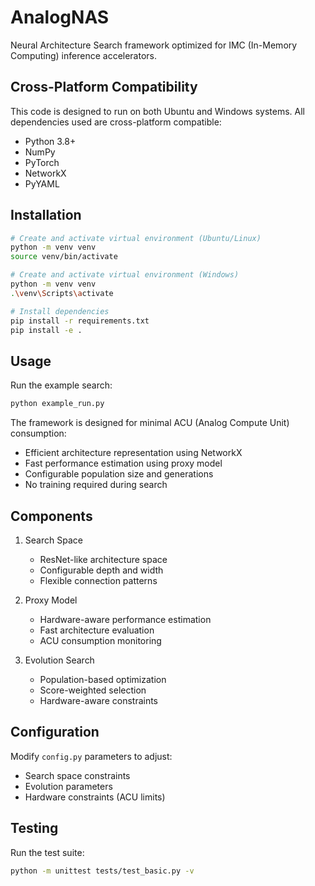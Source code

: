 # AnalogNAS

Neural Architecture Search framework optimized for IMC (In-Memory Computing) inference accelerators.

## Cross-Platform Compatibility

This code is designed to run on both Ubuntu and Windows systems. All dependencies used are cross-platform compatible:
- Python 3.8+
- NumPy
- PyTorch
- NetworkX
- PyYAML

## Installation

```bash
# Create and activate virtual environment (Ubuntu/Linux)
python -m venv venv
source venv/bin/activate

# Create and activate virtual environment (Windows)
python -m venv venv
.\venv\Scripts\activate

# Install dependencies
pip install -r requirements.txt
pip install -e .
```

## Usage

Run the example search:
```bash
python example_run.py
```

The framework is designed for minimal ACU (Analog Compute Unit) consumption:
- Efficient architecture representation using NetworkX
- Fast performance estimation using proxy model
- Configurable population size and generations
- No training required during search

## Components

1. Search Space
   - ResNet-like architecture space
   - Configurable depth and width
   - Flexible connection patterns

2. Proxy Model
   - Hardware-aware performance estimation
   - Fast architecture evaluation
   - ACU consumption monitoring

3. Evolution Search
   - Population-based optimization
   - Score-weighted selection
   - Hardware-aware constraints

## Configuration

Modify `config.py` parameters to adjust:
- Search space constraints
- Evolution parameters
- Hardware constraints (ACU limits)

## Testing

Run the test suite:
```bash
python -m unittest tests/test_basic.py -v
```
